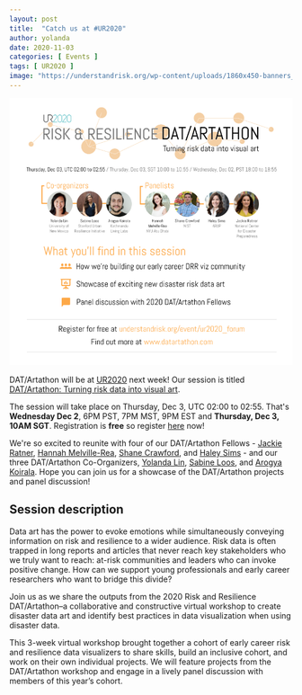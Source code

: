 ```yaml
---
layout: post
title:  "Catch us at #UR2020"
author: yolanda
date: 2020-11-03
categories: [ Events ]
tags: [ UR2020 ]
image: "https://understandrisk.org/wp-content/uploads/1860x450-banners_1028202014.jpg"
---
```


![](/assets/images/UR2020%20DATArtathon%20Flyer.png "DAT/Artathon at UR2020")

DAT/Artathon will be at [UR2020](https://understandrisk.org/event/ur2020_forum/) next week! Our session is titled [DAT/Artathon: Turning risk data into visual art](https://understandrisk.org/dat-artathon-turning-risk-data-into-visual-art-2/).

The session will take place on Thursday, Dec 3, UTC 02:00 to 02:55. That's **Wednesday Dec 2**, 6PM PST, 7PM MST, 9PM EST and **Thursday, Dec 3, 10AM SGT**. 
Registration is **free** so register [here](https://understandrisk.org/event/ur2020_forum/) now!

We're so excited to reunite with four of our DAT/Artathon Fellows - [Jackie Ratner](http://datartathon.com/fellows/jackie), [Hannah Melville-Rea](http://datartathon.com/fellows/hannah), [Shane Crawford](http://datartathon.com/fellows/shane), and [Haley Sims](http://datartathon.com/fellows/Haley) - and our three DAT/Artathon Co-Organizers, [Yolanda Lin](http://datartathon.com/fellows/yolanda), [Sabine Loos](http://datartathon.com/fellows/sabine), and [Arogya Koirala](http://datartathon.com/fellows/arogya). Hope you can join us for a showcase of the DAT/Artathon projects and panel discussion! 


## Session description
Data art has the power to evoke emotions while simultaneously conveying information on risk and resilience to a wider audience. Risk data is often trapped in long reports and articles that never reach key stakeholders who we truly want to reach: at-risk communities and leaders who can invoke positive change. How can we support young professionals and early career researchers who want to bridge this divide?

Join us as we share the outputs from the 2020 Risk and Resilience DAT/Artathon–a collaborative and constructive virtual workshop to create disaster data art and identify best practices in data visualization when using disaster data. 

This 3-week virtual workshop brought together a cohort of early career risk and resilience data visualizers to share skills, build an inclusive cohort, and work on their own individual projects. We will feature projects from the DAT/Artathon workshop and engage in a lively panel discussion with members of this year’s cohort.


